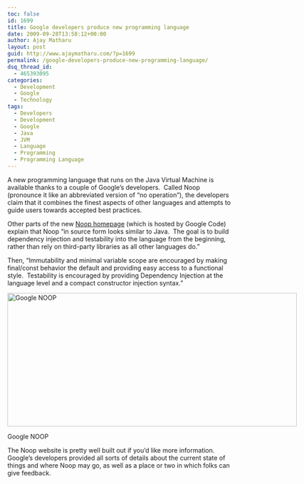 ```yaml
---
toc: false
id: 1699
title: Google developers produce new programming language
date: 2009-09-28T13:58:12+00:00
author: Ajay Matharu
layout: post
guid: http://www.ajaymatharu.com/?p=1699
permalink: /google-developers-produce-new-programming-language/
dsq_thread_id:
  - 465393095
categories:
  - Development
  - Google
  - Technology
tags:
  - Developers
  - Development
  - Google
  - Java
  - JVM
  - Language
  - Programming
  - Programming Language
---
```

A new programming language that runs on the Java Virtual Machine is available thanks to a couple of Google&#8217;s developers.  Called Noop (pronounce it like an abbreviated version of &#8220;no operation&#8221;), the developers claim that it combines the finest aspects of other languages and attempts to guide users towards accepted best practices.

Other parts of the new [Noop homepage](http://code.google.com/p/noop/) (which is hosted by Google Code) explain that Noop &#8220;in source form looks similar to Java.  The goal is to build dependency injection and testability into the language from the beginning, rather than rely on third-party libraries as all other languages do.&#8221;

Then, &#8220;Immutability and minimal variable scope are encouraged by making final/const behavior the default and providing easy access to a functional style.  Testability is encouraged by providing Dependency Injection at the language level and a compact constructor injection syntax.&#8221;

<div style="width: 660px" class="wp-caption aligncenter">
  <img title="Google NOOP" src="http://ajaymatharu.wordpress.com/files/2009/09/noop.png" alt="Google NOOP" width="650" height="300" />
  
  <p class="wp-caption-text">
    Google NOOP
  </p>
</div>

The Noop website is pretty well built out if you&#8217;d like more information.  Google&#8217;s developers provided all sorts of details about the current state of things and where Noop may go, as well as a place or two in which folks can give feedback.

